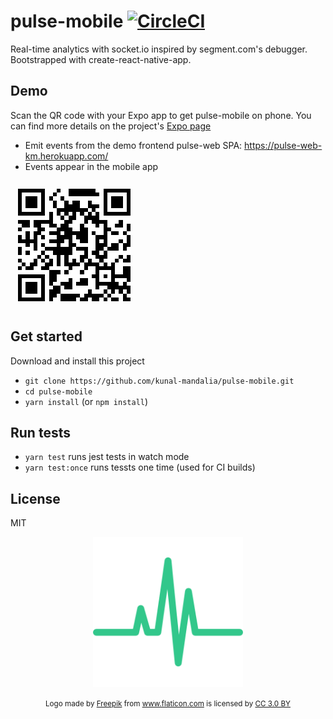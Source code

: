 # pulse-mobile [![CircleCI](https://circleci.com/gh/kunal-mandalia/pulse-mobile.svg?style=svg)](https://circleci.com/gh/kunal-mandalia/pulse-mobile)

Real-time analytics with socket.io inspired by segment.com's debugger. Bootstrapped with create-react-native-app.

## Demo
Scan the QR code with your Expo app to get pulse-mobile on phone. You can find more details on the project's [Expo page](https://expo.io/@kunal-mandalia/pulse-mobile-kvm)
- Emit events from the demo frontend pulse-web SPA: https://pulse-web-km.herokuapp.com/
- Events appear in the mobile app

[![pulse-mobile QR code](/assets/pulse-mobile-qr-code.png)](https://expo.io/@kunal-mandalia/pulse-mobile-kvm)


## Get started
Download and install this project
- `git clone https://github.com/kunal-mandalia/pulse-mobile.git`
- `cd pulse-mobile`
- `yarn install` (or `npm install`)

## Run tests
- `yarn test` runs jest tests in watch mode
- `yarn test:once` runs tessts one time (used for CI builds)

## License
MIT

<p align='center'>
  <img src="./assets/logo.png" alt="pulse mobile logo" width="240px"/>
</p>

<p align="center">
  <small align='center'>Logo made by <a href="http://www.freepik.com" title="Freepik">Freepik</a> from <a href="https://www.flaticon.com/" title="Flaticon">www.flaticon.com</a> is licensed by <a href="http://creativecommons.org/licenses/by/3.0/" title="Creative Commons BY 3.0" target="_blank">CC 3.0 BY</a></small>
</p>